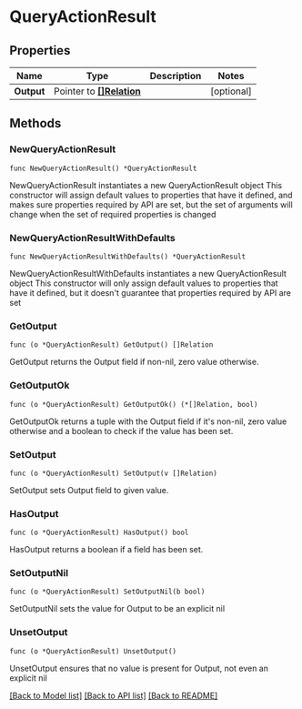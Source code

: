 # QueryActionResult

## Properties

Name | Type | Description | Notes
------------ | ------------- | ------------- | -------------
**Output** | Pointer to [**[]Relation**](Relation.md) |  | [optional] 

## Methods

### NewQueryActionResult

`func NewQueryActionResult() *QueryActionResult`

NewQueryActionResult instantiates a new QueryActionResult object
This constructor will assign default values to properties that have it defined,
and makes sure properties required by API are set, but the set of arguments
will change when the set of required properties is changed

### NewQueryActionResultWithDefaults

`func NewQueryActionResultWithDefaults() *QueryActionResult`

NewQueryActionResultWithDefaults instantiates a new QueryActionResult object
This constructor will only assign default values to properties that have it defined,
but it doesn't guarantee that properties required by API are set

### GetOutput

`func (o *QueryActionResult) GetOutput() []Relation`

GetOutput returns the Output field if non-nil, zero value otherwise.

### GetOutputOk

`func (o *QueryActionResult) GetOutputOk() (*[]Relation, bool)`

GetOutputOk returns a tuple with the Output field if it's non-nil, zero value otherwise
and a boolean to check if the value has been set.

### SetOutput

`func (o *QueryActionResult) SetOutput(v []Relation)`

SetOutput sets Output field to given value.

### HasOutput

`func (o *QueryActionResult) HasOutput() bool`

HasOutput returns a boolean if a field has been set.

### SetOutputNil

`func (o *QueryActionResult) SetOutputNil(b bool)`

 SetOutputNil sets the value for Output to be an explicit nil

### UnsetOutput
`func (o *QueryActionResult) UnsetOutput()`

UnsetOutput ensures that no value is present for Output, not even an explicit nil

[[Back to Model list]](../README.md#documentation-for-models) [[Back to API list]](../README.md#documentation-for-api-endpoints) [[Back to README]](../README.md)


